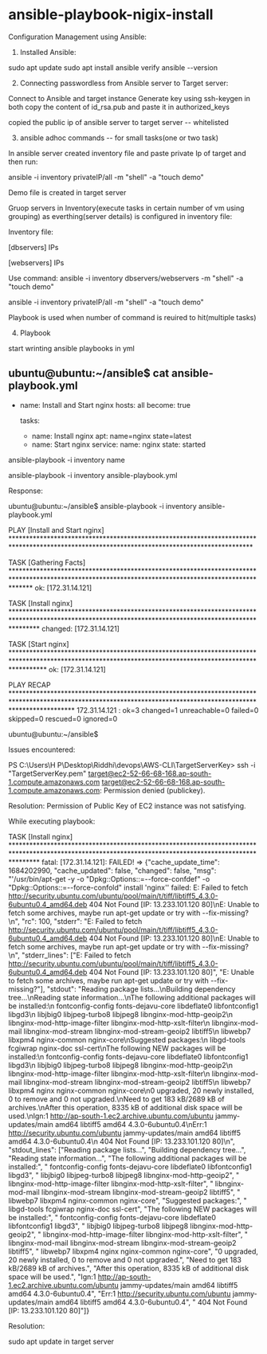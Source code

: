 # ansible-playbook-nigix-install

Configuration Management using Ansible:

1. Installed Ansible:

sudo apt update
sudo apt install ansible
verify  ansible --version

2. Connecting passwordless from Ansible server to Target server:

Connect to Ansible and target instance
Generate key using ssh-keygen in both
copy the content of id_rsa.pub and paste it in authorized_keys



copied the public ip of ansible server to target server -- whitelisted

3. ansible adhoc commands -- for small tasks(one or two task)

In ansible server created inventory file and paste private Ip of target and then run:

ansible -i inventory privateIP/all -m "shell" -a "touch demo"

Demo file is created in target server


Gruop servers in Inventory(execute tasks in certain number of vm using grouping) as everthing(server details) is configured in inventory file:

Inventory file:

[dbservers]
IPs

[webservers]
IPs

Use command:
ansible -i inventory dbservers/webservers -m "shell" -a "touch demo"

ansible -i inventory privateIP/all -m "shell" -a "touch demo"

Playbook is used when number of command is reuired to hit(multiple tasks)

4. Playbook

start wrinting ansible playbooks in yml

ubuntu@ubuntu:~/ansible$ cat ansible-playbook.yml
---
- name: Install and Start nginx
  hosts: all
  become: true

  tasks:
    - name: Install nginx
      apt: name=nginx state=latest
    - name: Start nginx
      service:
        name: nginx
        state: started


ansible-playbook -i inventory name

ansible-playbook -i inventory ansible-playbook.yml

Response:

ubuntu@ubuntu:~/ansible$ ansible-playbook -i inventory ansible-playbook.yml

PLAY [Install and Start nginx] *********************************************************************************************************************************************

TASK [Gathering Facts] *****************************************************************************************************************************************************
ok: [172.31.14.121]

TASK [Install nginx] *******************************************************************************************************************************************************
changed: [172.31.14.121]

TASK [Start nginx] *********************************************************************************************************************************************************
ok: [172.31.14.121]

PLAY RECAP *****************************************************************************************************************************************************************
172.31.14.121              : ok=3    changed=1    unreachable=0    failed=0    skipped=0    rescued=0    ignored=0

ubuntu@ubuntu:~/ansible$


Issues encountered:

PS C:\Users\H P\Desktop\Riddhi\devops\AWS-CLI\TargetServerKey> ssh -i "TargetServerKey.pem" target@ec2-52-66-68-168.ap-south-1.compute.amazonaws.com
target@ec2-52-66-68-168.ap-south-1.compute.amazonaws.com: Permission denied (publickey).

Resolution:
Permission of Public Key of EC2 instance was not satisfying.


While executing playbook:

TASK [Install nginx] *******************************************************************************************************************************************************
fatal: [172.31.14.121]: FAILED! => {"cache_update_time": 1684202990, "cache_updated": false, "changed": false, "msg": "'/usr/bin/apt-get -y -o \"Dpkg::Options::=--force-confdef\" -o \"Dpkg::Options::=--force-confold\"      install 'nginx'' failed: E: Failed to fetch http://security.ubuntu.com/ubuntu/pool/main/t/tiff/libtiff5_4.3.0-6ubuntu0.4_amd64.deb  404  Not Found [IP: 13.233.101.120 80]\nE: Unable to fetch some archives, maybe run apt-get update or try with --fix-missing?\n", "rc": 100, "stderr": "E: Failed to fetch http://security.ubuntu.com/ubuntu/pool/main/t/tiff/libtiff5_4.3.0-6ubuntu0.4_amd64.deb  404  Not Found [IP: 13.233.101.120 80]\nE: Unable to fetch some archives, maybe run apt-get update or try with --fix-missing?\n", "stderr_lines": ["E: Failed to fetch http://security.ubuntu.com/ubuntu/pool/main/t/tiff/libtiff5_4.3.0-6ubuntu0.4_amd64.deb  404  Not Found [IP: 13.233.101.120 80]", "E: Unable to fetch some archives, maybe run apt-get update or try with --fix-missing?"], "stdout": "Reading package lists...\nBuilding dependency tree...\nReading state information...\nThe following additional packages will be installed:\n  fontconfig-config fonts-dejavu-core libdeflate0 libfontconfig1 libgd3\n  libjbig0 libjpeg-turbo8 libjpeg8 libnginx-mod-http-geoip2\n  libnginx-mod-http-image-filter libnginx-mod-http-xslt-filter\n  libnginx-mod-mail libnginx-mod-stream libnginx-mod-stream-geoip2 libtiff5\n  libwebp7 libxpm4 nginx-common nginx-core\nSuggested packages:\n  libgd-tools fcgiwrap nginx-doc ssl-cert\nThe following NEW packages will be installed:\n  fontconfig-config fonts-dejavu-core libdeflate0 libfontconfig1 libgd3\n  libjbig0 libjpeg-turbo8 libjpeg8 libnginx-mod-http-geoip2\n  libnginx-mod-http-image-filter libnginx-mod-http-xslt-filter\n  libnginx-mod-mail libnginx-mod-stream libnginx-mod-stream-geoip2 libtiff5\n  libwebp7 libxpm4 nginx nginx-common nginx-core\n0 upgraded, 20 newly installed, 0 to remove and 0 not upgraded.\nNeed to get 183 kB/2689 kB of archives.\nAfter this operation, 8335 kB of additional disk space will be used.\nIgn:1 http://ap-south-1.ec2.archive.ubuntu.com/ubuntu jammy-updates/main amd64 libtiff5 amd64 4.3.0-6ubuntu0.4\nErr:1 http://security.ubuntu.com/ubuntu jammy-updates/main amd64 libtiff5 amd64 4.3.0-6ubuntu0.4\n  404  Not Found [IP: 13.233.101.120 80]\n", "stdout_lines": ["Reading package lists...", "Building dependency tree...", "Reading state information...", "The following additional packages will be installed:", "  fontconfig-config fonts-dejavu-core libdeflate0 libfontconfig1 libgd3", "  libjbig0 libjpeg-turbo8 libjpeg8 libnginx-mod-http-geoip2", "  libnginx-mod-http-image-filter libnginx-mod-http-xslt-filter", "  libnginx-mod-mail libnginx-mod-stream libnginx-mod-stream-geoip2 libtiff5", "  libwebp7 libxpm4 nginx-common nginx-core", "Suggested packages:", "  libgd-tools fcgiwrap nginx-doc ssl-cert", "The following NEW packages will be installed:", "  fontconfig-config fonts-dejavu-core libdeflate0 libfontconfig1 libgd3", "  libjbig0 libjpeg-turbo8 libjpeg8 libnginx-mod-http-geoip2", "  libnginx-mod-http-image-filter libnginx-mod-http-xslt-filter", "  libnginx-mod-mail libnginx-mod-stream libnginx-mod-stream-geoip2 libtiff5", "  libwebp7 libxpm4 nginx nginx-common nginx-core", "0 upgraded, 20 newly installed, 0 to remove and 0 not upgraded.", "Need to get 183 kB/2689 kB of archives.", "After this operation, 8335 kB of additional disk space will be used.", "Ign:1 http://ap-south-1.ec2.archive.ubuntu.com/ubuntu jammy-updates/main amd64 libtiff5 amd64 4.3.0-6ubuntu0.4", "Err:1 http://security.ubuntu.com/ubuntu jammy-updates/main amd64 libtiff5 amd64 4.3.0-6ubuntu0.4", "  404  Not Found [IP: 13.233.101.120 80]"]}


Resolution:

sudo apt update in target server
